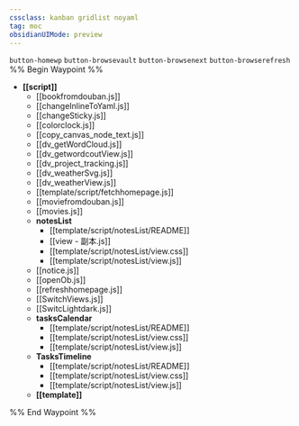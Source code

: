 ```yaml
---
cssclass: kanban gridlist noyaml
tag: moc
obsidianUIMode: preview
---
```

`button-homewp`  `button-browsevault`  `button-browsenext` `button-browserefresh`
%% Begin Waypoint %%
- **[[script]]**
	- [[bookfromdouban.js]]
	- [[changeInlineToYaml.js]]
	- [[changeSticky.js]]
	- [[colorclock.js]]
	- [[copy_canvas_node_text.js]]
	- [[dv_getWordCloud.js]]
	- [[dv_getwordcoutView.js]]
	- [[dv_project_tracking.js]]
	- [[dv_weatherSvg.js]]
	- [[dv_weatherView.js]]
	- [[template/script/fetchhomepage.js]]
	- [[moviefromdouban.js]]
	- [[movies.js]]
	- **notesList**
		- [[template/script/notesList/README]]
		- [[view - 副本.js]]
		- [[template/script/notesList/view.css]]
		- [[template/script/notesList/view.js]]
	- [[notice.js]]
	- [[openOb.js]]
	- [[refreshhomepage.js]]
	- [[SwitchViews.js]]
	- [[SwitcLightdark.js]]
	- **tasksCalendar**
		- [[template/script/notesList/README]]
		- [[template/script/notesList/view.css]]
		- [[template/script/notesList/view.js]]
	- **TasksTimeline**
		- [[template/script/notesList/README]]
		- [[template/script/notesList/view.css]]
		- [[template/script/notesList/view.js]]
	- **[[template]]**

%% End Waypoint %%
